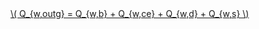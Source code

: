 <a href="/eco2_guide_center/1.%20ECO2%20Logic%20Guide/Hee1_Equation_List.html" class="equation-link" target="_blank" rel="noopener noreferrer">
  \( Q_{w,outg} = Q_{w,b} + Q_{w,ce} + Q_{w,d} + Q_{w,s} \) 
</a>
